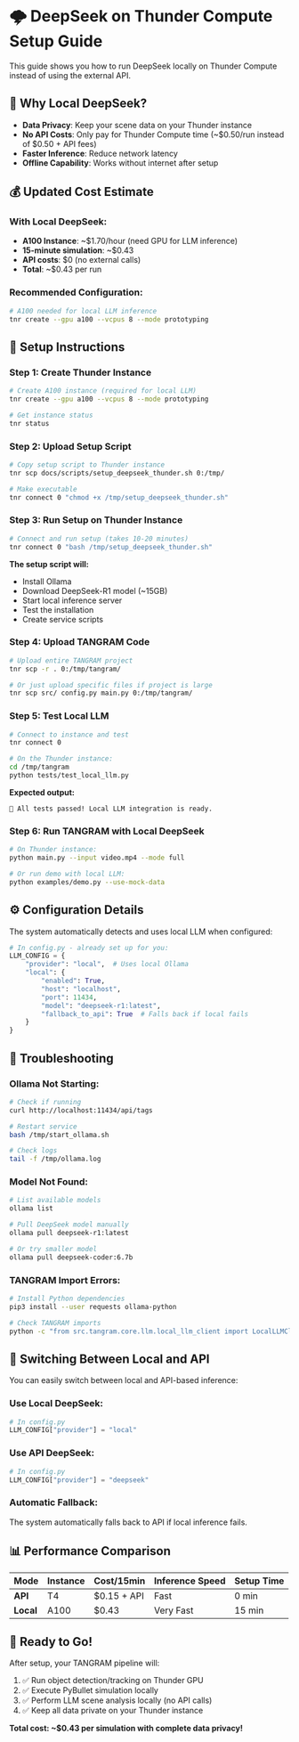 # 🌩️ DeepSeek on Thunder Compute Setup Guide

This guide shows you how to run DeepSeek locally on Thunder Compute instead of using the external API.

## 🎯 Why Local DeepSeek?

- **Data Privacy**: Keep your scene data on your Thunder instance
- **No API Costs**: Only pay for Thunder Compute time (~$0.50/run instead of $0.50 + API fees)
- **Faster Inference**: Reduce network latency
- **Offline Capability**: Works without internet after setup

## 💰 Updated Cost Estimate

### **With Local DeepSeek:**
- **A100 Instance**: ~$1.70/hour (need GPU for LLM inference)
- **15-minute simulation**: ~$0.43
- **API costs**: $0 (no external calls)
- **Total**: ~$0.43 per run

### **Recommended Configuration:**
```bash
# A100 needed for local LLM inference
tnr create --gpu a100 --vcpus 8 --mode prototyping
```

## 🚀 Setup Instructions

### **Step 1: Create Thunder Instance**
```bash
# Create A100 instance (required for local LLM)
tnr create --gpu a100 --vcpus 8 --mode prototyping

# Get instance status
tnr status
```

### **Step 2: Upload Setup Script**
```bash
# Copy setup script to Thunder instance
tnr scp docs/scripts/setup_deepseek_thunder.sh 0:/tmp/

# Make executable
tnr connect 0 "chmod +x /tmp/setup_deepseek_thunder.sh"
```

### **Step 3: Run Setup on Thunder Instance**
```bash
# Connect and run setup (takes 10-20 minutes)
tnr connect 0 "bash /tmp/setup_deepseek_thunder.sh"
```

**The setup script will:**
- Install Ollama
- Download DeepSeek-R1 model (~15GB)
- Start local inference server
- Test the installation
- Create service scripts

### **Step 4: Upload TANGRAM Code**
```bash
# Upload entire TANGRAM project
tnr scp -r . 0:/tmp/tangram/

# Or just upload specific files if project is large
tnr scp src/ config.py main.py 0:/tmp/tangram/
```

### **Step 5: Test Local LLM**
```bash
# Connect to instance and test
tnr connect 0

# On the Thunder instance:
cd /tmp/tangram
python tests/test_local_llm.py
```

**Expected output:**
```
🎉 All tests passed! Local LLM integration is ready.
```

### **Step 6: Run TANGRAM with Local DeepSeek**
```bash
# On Thunder instance:
python main.py --input video.mp4 --mode full

# Or run demo with local LLM:
python examples/demo.py --use-mock-data
```

## ⚙️ Configuration Details

The system automatically detects and uses local LLM when configured:

```python
# In config.py - already set up for you:
LLM_CONFIG = {
    "provider": "local",  # Uses local Ollama
    "local": {
        "enabled": True,
        "host": "localhost", 
        "port": 11434,
        "model": "deepseek-r1:latest",
        "fallback_to_api": True  # Falls back if local fails
    }
}
```

## 🔧 Troubleshooting

### **Ollama Not Starting:**
```bash
# Check if running
curl http://localhost:11434/api/tags

# Restart service
bash /tmp/start_ollama.sh

# Check logs
tail -f /tmp/ollama.log
```

### **Model Not Found:**
```bash
# List available models
ollama list

# Pull DeepSeek model manually
ollama pull deepseek-r1:latest

# Or try smaller model
ollama pull deepseek-coder:6.7b
```

### **TANGRAM Import Errors:**
```bash
# Install Python dependencies
pip3 install --user requests ollama-python

# Check TANGRAM imports
python -c "from src.tangram.core.llm.local_llm_client import LocalLLMClient; print('OK')"
```

## 🔄 Switching Between Local and API

You can easily switch between local and API-based inference:

### **Use Local DeepSeek:**
```python
# In config.py
LLM_CONFIG["provider"] = "local"
```

### **Use API DeepSeek:**
```python
# In config.py  
LLM_CONFIG["provider"] = "deepseek"
```

### **Automatic Fallback:**
The system automatically falls back to API if local inference fails.

## 📊 Performance Comparison

| Mode | Instance | Cost/15min | Inference Speed | Setup Time |
|------|----------|------------|----------------|------------|
| **API** | T4 | $0.15 + API | Fast | 0 min |
| **Local** | A100 | $0.43 | Very Fast | 15 min |

## 🎉 Ready to Go!

After setup, your TANGRAM pipeline will:
1. ✅ Run object detection/tracking on Thunder GPU
2. ✅ Execute PyBullet simulation locally  
3. ✅ Perform LLM scene analysis locally (no API calls)
4. ✅ Keep all data private on your Thunder instance

**Total cost: ~$0.43 per simulation with complete data privacy!**
